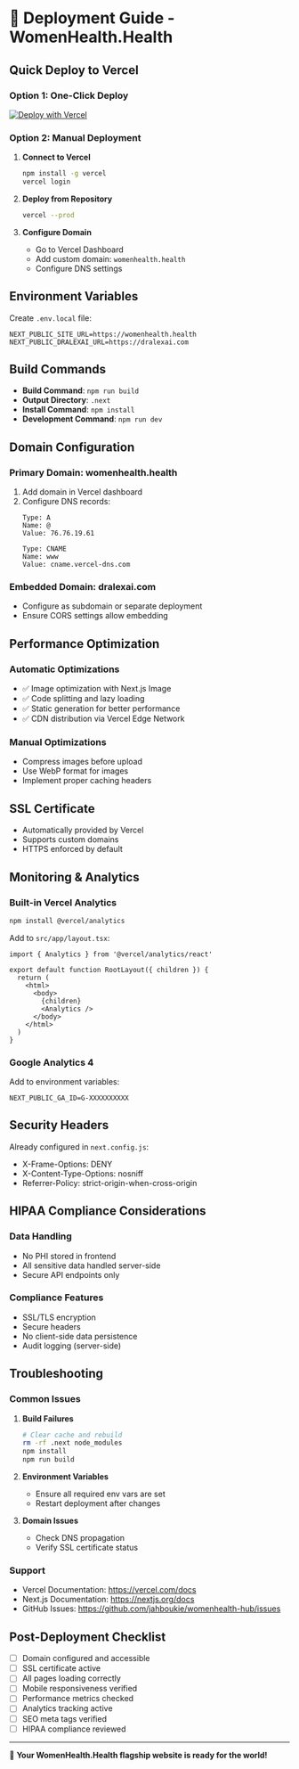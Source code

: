 # 🚀 Deployment Guide - WomenHealth.Health

## Quick Deploy to Vercel

### Option 1: One-Click Deploy
[![Deploy with Vercel](https://vercel.com/button)](https://vercel.com/new/clone?repository-url=https://github.com/jahboukie/womenhealth-hub)

### Option 2: Manual Deployment

1. **Connect to Vercel**
   ```bash
   npm install -g vercel
   vercel login
   ```

2. **Deploy from Repository**
   ```bash
   vercel --prod
   ```

3. **Configure Domain**
   - Go to Vercel Dashboard
   - Add custom domain: `womenhealth.health`
   - Configure DNS settings

## Environment Variables

Create `.env.local` file:
```env
NEXT_PUBLIC_SITE_URL=https://womenhealth.health
NEXT_PUBLIC_DRALEXAI_URL=https://dralexai.com
```

## Build Commands

- **Build Command**: `npm run build`
- **Output Directory**: `.next`
- **Install Command**: `npm install`
- **Development Command**: `npm run dev`

## Domain Configuration

### Primary Domain: womenhealth.health
1. Add domain in Vercel dashboard
2. Configure DNS records:
   ```
   Type: A
   Name: @
   Value: 76.76.19.61
   
   Type: CNAME
   Name: www
   Value: cname.vercel-dns.com
   ```

### Embedded Domain: dralexai.com
- Configure as subdomain or separate deployment
- Ensure CORS settings allow embedding

## Performance Optimization

### Automatic Optimizations
- ✅ Image optimization with Next.js Image
- ✅ Code splitting and lazy loading
- ✅ Static generation for better performance
- ✅ CDN distribution via Vercel Edge Network

### Manual Optimizations
- Compress images before upload
- Use WebP format for images
- Implement proper caching headers

## SSL Certificate
- Automatically provided by Vercel
- Supports custom domains
- HTTPS enforced by default

## Monitoring & Analytics

### Built-in Vercel Analytics
```bash
npm install @vercel/analytics
```

Add to `src/app/layout.tsx`:
```tsx
import { Analytics } from '@vercel/analytics/react'

export default function RootLayout({ children }) {
  return (
    <html>
      <body>
        {children}
        <Analytics />
      </body>
    </html>
  )
}
```

### Google Analytics 4
Add to environment variables:
```env
NEXT_PUBLIC_GA_ID=G-XXXXXXXXXX
```

## Security Headers

Already configured in `next.config.js`:
- X-Frame-Options: DENY
- X-Content-Type-Options: nosniff
- Referrer-Policy: strict-origin-when-cross-origin

## HIPAA Compliance Considerations

### Data Handling
- No PHI stored in frontend
- All sensitive data handled server-side
- Secure API endpoints only

### Compliance Features
- SSL/TLS encryption
- Secure headers
- No client-side data persistence
- Audit logging (server-side)

## Troubleshooting

### Common Issues

1. **Build Failures**
   ```bash
   # Clear cache and rebuild
   rm -rf .next node_modules
   npm install
   npm run build
   ```

2. **Environment Variables**
   - Ensure all required env vars are set
   - Restart deployment after changes

3. **Domain Issues**
   - Check DNS propagation
   - Verify SSL certificate status

### Support
- Vercel Documentation: https://vercel.com/docs
- Next.js Documentation: https://nextjs.org/docs
- GitHub Issues: https://github.com/jahboukie/womenhealth-hub/issues

## Post-Deployment Checklist

- [ ] Domain configured and accessible
- [ ] SSL certificate active
- [ ] All pages loading correctly
- [ ] Mobile responsiveness verified
- [ ] Performance metrics checked
- [ ] Analytics tracking active
- [ ] SEO meta tags verified
- [ ] HIPAA compliance reviewed

---

🌟 **Your WomenHealth.Health flagship website is ready for the world!**
